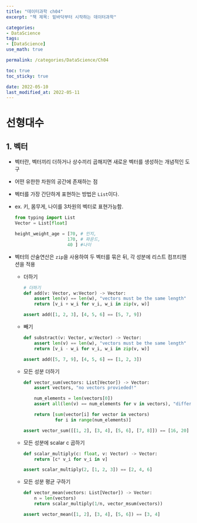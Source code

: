 ```yaml
---
title: "데이터과학 ch04"
excerpt: "책 제목: 밑바닥부터 시작하는 데이터과학"

categories:
- DataScience
tags:
- [DataScience]
use_math: true

permalink: /categories/DataScience/Ch04

toc: true
toc_sticky: true

date: 2022-05-10
last_modified_at: 2022-05-11
---
```


# 선형대수
## 1. 벡터
- 벡터란, 벡터끼리 더하거나 상수끼리 곱해지면 새로운 벡터를 생성하는 개념적인 도구
- 어떤 유한한 차원의 공간에 존재하는 점
- 벡터를 가장 간단하게 표현하는 방법은 `List`이다.
- ex. 키, 몸무게, 나이를 3차원의 벡터로 표현가능함. 
    ```python
    from typing import List
    Vector = List[float]

    height_weight_age = [70, # 인치,
                        170, # 파운드,
                        40 ] #나이
    ```

- 벡터의 산술연산은 `zip`을 사용하여 두 벡터를 묶은 뒤, 각 성분에 리스트 컴프티헨션을 적용
    - 더하기
        ```python
        # 더하기
        def add(v: Vector, w:Vector) -> Vector:
            assert len(v) == len(w), "vectors must be the same length"
            return [v_i + w_i for v_i, w_i in zip(v, w)]

        assert add([1, 2, 3], [4, 5, 6] == [5, 7, 9]) 
        ```
    - 빼기
        ```python
        def substract(v: Vector, w:Vector) -> Vector:
            assert len(v) == len(w), "vectors must be the same length"
            return [v_i - w_i for v_i, w_i in zip(v, w)]

        assert add([5, 7, 9], [4, 5, 6] == [1, 2, 3]) 
        ```
    - 모든 성분 더하기
        ```python
        def vector_sum(vectors: List[Vector]) -> Vector:
            assert vectors, "no vectors provieded!"

            num_elements = len(vectors[0])
            assert all(len(v) == num_elements for v in vectors), "different sizes!"

            return [sum(vector[i] for vector in vectors)
                    for i in range(num_elements)]

        assert vector_sum([[1, 2], [3, 4], [5, 6], [7, 8]]) == [16, 20]
        ```
    - 모든 성분에 scalar c 곱하기
        ```python
        def scalar_multiply(c: float, v: Vector) -> Vector:
            return [c* v_i for v_i in v]

        assert scalar_multiply(2, [1, 2, 3]) == [2, 4, 6]
        ```
    - 모든 성분 평균 구하기
        ```python
        def vector_mean(vectors: List[Vector]) -> Vector:
            n = len(vectors)
            return scalar_multiply(1/n, vector_msum(vectors))

        assert vector_mean([1, 2], [3, 4], [5, 6]) == [3, 4]
        ```


